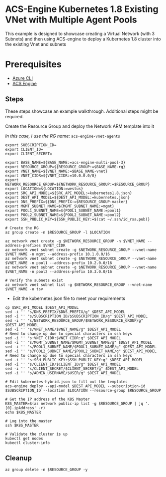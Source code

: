 # ACS-Engine Kubernetes 1.8 Existing VNet with Multiple Agent Pools

This example is designed to showcase creating a Virtual Network (with 3 Subnets) and then using ACS-engine to deploy a Kubernetes 1.8 cluster into the existing Vnet and subnets

# Prerequisites

* [Azure CLI](https://docs.microsoft.com/en-us/cli/azure/install-azure-cli?view=azure-cli-latest)
* [ACS Engine](https://github.com/Azure/acs-engine/)

## Steps

These steps showcase an example walkthrough.  Additional steps might be required.

Create the Resource Group and deploy the Network ARM template into it

_In this case, I use the RG name:_ `acs-engine-vnet-agents`

```shell
export SUBSCRIPTION_ID=
export CLIENT_ID=
export CLIENT_SECRET=

export BASE_NAME=${BASE_NAME:=acs-engine-multi-pool-3}
export RESOURCE_GROUP=${RESOURCE_GROUP:=$BASE_NAME-rg}
export VNET_NAME=${VNET_NAME:=$BASE_NAME-vnet}
export VNET_CIDR=${VNET_CIDR:=10.0.0.0/8}
export NETWORK_RESOURCE_GROUP=${NETWORK_RESOURCE_GROUP:=$RESOURCE_GROUP}
export LOCATION=${LOCATION:=westus}
export SRC_API_MODEL=${SRC_API_MODEL:=kubernetes1.8.json}
export DEST_API_MODEL=${DEST_API_MODEL:=kubernetes.json}
export DNS_PREFIX=${DNS_PREFIX:=$RESOURCE_GROUP-master}
export MGMT_SUBNET_NAME=${MGMT_SUBNET_NAME:=mgmt}
export POOL1_SUBNET_NAME=${POOL1_SUBNET_NAME:=pool1}
export POOL2_SUBNET_NAME=${POOL2_SUBNET_NAME:=pool2}
export SSH_PUBLIC_KEY=${SSH_PUBLIC_KEY:=$(cat ~/.ssh/id_rsa.pub)}

# Create the RG
az group create -n $RESOURCE_GROUP -l $LOCATION

az network vnet create -g $NETWORK_RESOURCE_GROUP -n $VNET_NAME --address-prefixes $VNET_CIDR
az network vnet subnet create -g $NETWORK_RESOURCE_GROUP --vnet-name $VNET_NAME -n mgmt --address-prefix 10.1.0.0/16
az network vnet subnet create -g $NETWORK_RESOURCE_GROUP --vnet-name $VNET_NAME -n pool1 --address-prefix 10.2.0.0/16
az network vnet subnet create -g $NETWORK_RESOURCE_GROUP --vnet-name $VNET_NAME -n pool2 --address-prefix 10.3.0.0/16

# Verify the subnets exist
az network vnet subnet list -g $NETWORK_RESOURCE_GROUP --vnet-name $VNET_NAME -o tsv
```

* Edit the kubernetes json file to meet your requirements

```shell
cp $SRC_API_MODEL $DEST_API_MODEL
sed -i '' "s/DNS_PREFIX/$DNS_PREFIX/g" $DEST_API_MODEL
sed -i '' "s/SUBSCRIPTION_ID/$SUBSCRIPTION_ID/g" $DEST_API_MODEL
sed -i '' "s/NETWORK_RESOURCE_GROUP/$NETWORK_RESOURCE_GROUP/g" $DEST_API_MODEL
sed -i '' "s/VNET_NAME/$VNET_NAME/g" $DEST_API_MODEL
# Need to change up due to special characters in ssh keys
sed -i '' "s:VNET_CIDR:$VNET_CIDR:g" $DEST_API_MODEL
sed -i '' "s/MGMT_SUBNET_NAME/$MGMT_SUBNET_NAME/g" $DEST_API_MODEL
sed -i '' "s/POOL1_SUBNET_NAME/$POOL1_SUBNET_NAME/g" $DEST_API_MODEL
sed -i '' "s/POOL2_SUBNET_NAME/$POOL2_SUBNET_NAME/g" $DEST_API_MODEL
# Need to change up due to special characters in ssh keys
sed -i '' "s:SSH_PUBLIC_KEY:$SSH_PUBLIC_KEY:g" $DEST_API_MODEL
sed -i '' "s/CLIENT_ID/$CLIENT_ID/g" $DEST_API_MODEL
sed -i '' "s/CLIENT_SECRET/$CLIENT_SECRET/g" $DEST_API_MODEL
sed -i '' "s/ADMIN_USERNAME/$USER/g" $DEST_API_MODEL

# Edit kubernetes-hybrid.json to fill out the templates
acs-engine deploy --api-model $DEST_API_MODEL --subscription-id $SUBSCRIPTION_ID --location $LOCATION --resource-group $RESOURCE_GROUP

# Get the IP address of the K8S Master
K8S_MASTER=$(az network public-ip list -g $RESOURCE_GROUP | jq '.[0].ipAddress' -r)
echo $K8S_MASTER

# Log into the master
ssh $K8S_MASTER

# Validate the cluster is up
kubectl get nodes
kubectl cluster-info
```

## Cleanup

```
az group delete -n $RESOURCE_GROUP -y
```
